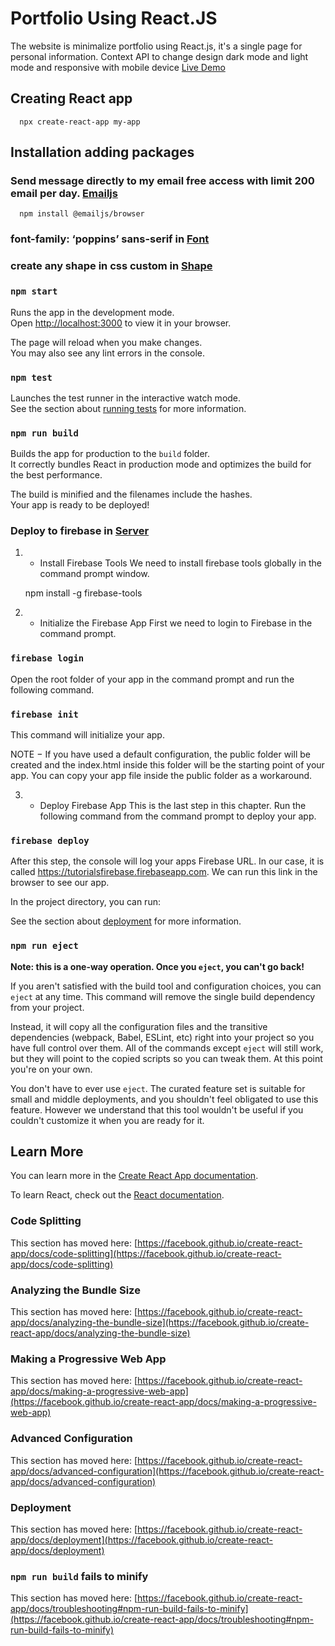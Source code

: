 # Portfolio Using React.JS
The website is minimalize portfolio using React.js, it's a single page for personal information. Context API to change design dark mode and light mode and responsive with mobile device [Live Demo](https://ari-portfolio.web.app/)

## Creating React app 

      npx create-react-app my-app

## Installation adding packages

### Send message directly to my email free access with limit 200 email per day. [Emailjs](https://www.emailjs.com/)
      npm install @emailjs/browser
      
### font-family: ‘poppins’ sans-serif in [Font](fonts.google.com)

### create any shape in css custom in [Shape](bennettfeely.com)

### `npm start`

Runs the app in the development mode.\
Open [http://localhost:3000](http://localhost:3000) to view it in your browser.

The page will reload when you make changes.\
You may also see any lint errors in the console.

### `npm test`

Launches the test runner in the interactive watch mode.\
See the section about [running tests](https://facebook.github.io/create-react-app/docs/running-tests) for more information.

### `npm run build`

Builds the app for production to the `build` folder.\
It correctly bundles React in production mode and optimizes the build for the best performance.

The build is minified and the filenames include the hashes.\
Your app is ready to be deployed!

### Deploy to firebase in [Server](firebase.google.com)
1. - Install Firebase Tools
We need to install firebase tools globally in the command prompt window.

    npm install -g firebase-tools
    
2. - Initialize the Firebase App
First we need to login to Firebase in the command prompt.

### `firebase login`
    
Open the root folder of your app in the command prompt and run the following command.

### `firebase init`
    
This command will initialize your app.

NOTE − If you have used a default configuration, the public folder will be created and the index.html inside this folder will be the starting point of your app. You can copy your app file inside the public folder as a workaround.

3. - Deploy Firebase App
This is the last step in this chapter. Run the following command from the command prompt to deploy your app.

### `firebase deploy`
    
After this step, the console will log your apps Firebase URL. In our case, it is called https://tutorialsfirebase.firebaseapp.com. We can run this link in the browser to see our app.

In the project directory, you can run:

See the section about [deployment](https://facebook.github.io/create-react-app/docs/deployment) for more information.

### `npm run eject`

**Note: this is a one-way operation. Once you `eject`, you can't go back!**

If you aren't satisfied with the build tool and configuration choices, you can `eject` at any time. This command will remove the single build dependency from your project.

Instead, it will copy all the configuration files and the transitive dependencies (webpack, Babel, ESLint, etc) right into your project so you have full control over them. All of the commands except `eject` will still work, but they will point to the copied scripts so you can tweak them. At this point you're on your own.

You don't have to ever use `eject`. The curated feature set is suitable for small and middle deployments, and you shouldn't feel obligated to use this feature. However we understand that this tool wouldn't be useful if you couldn't customize it when you are ready for it.

## Learn More

You can learn more in the [Create React App documentation](https://facebook.github.io/create-react-app/docs/getting-started).

To learn React, check out the [React documentation](https://reactjs.org/).

### Code Splitting

This section has moved here: [https://facebook.github.io/create-react-app/docs/code-splitting](https://facebook.github.io/create-react-app/docs/code-splitting)

### Analyzing the Bundle Size

This section has moved here: [https://facebook.github.io/create-react-app/docs/analyzing-the-bundle-size](https://facebook.github.io/create-react-app/docs/analyzing-the-bundle-size)

### Making a Progressive Web App

This section has moved here: [https://facebook.github.io/create-react-app/docs/making-a-progressive-web-app](https://facebook.github.io/create-react-app/docs/making-a-progressive-web-app)

### Advanced Configuration

This section has moved here: [https://facebook.github.io/create-react-app/docs/advanced-configuration](https://facebook.github.io/create-react-app/docs/advanced-configuration)

### Deployment

This section has moved here: [https://facebook.github.io/create-react-app/docs/deployment](https://facebook.github.io/create-react-app/docs/deployment)

### `npm run build` fails to minify

This section has moved here: [https://facebook.github.io/create-react-app/docs/troubleshooting#npm-run-build-fails-to-minify](https://facebook.github.io/create-react-app/docs/troubleshooting#npm-run-build-fails-to-minify)

